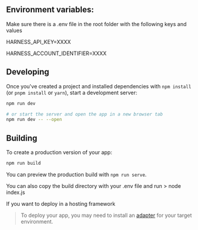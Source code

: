 
## Environment variables:
Make sure there is a .env file in the root folder with the following keys and values

HARNESS_API_KEY=XXXX

HARNESS_ACCOUNT_IDENTIFIER=XXXX

## Developing

Once you've created a project and installed dependencies with `npm install` (or `pnpm install` or `yarn`), start a development server:

```bash
npm run dev

# or start the server and open the app in a new browser tab
npm run dev -- --open
```

## Building

To create a production version of your app:

```bash
npm run build
```

You can preview the production build with `npm run serve`.

You can also copy the build directory with your .env file and run > node index.js

If you want to deploy in a hosting framework
> To deploy your app, you may need to install an [adapter](https://svelte.dev/docs/kit/adapters) for your target environment.
